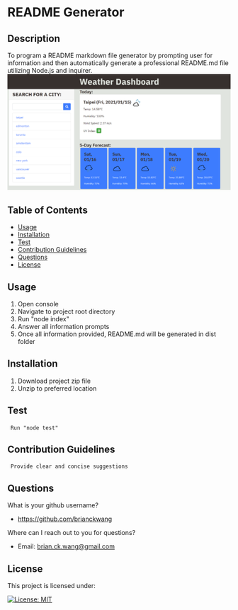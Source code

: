 # README Generator
## Description
To program a README markdown file generator by prompting user for information and then automatically generate a professional README.md file utilizing Node.js and inquirer.
![main pic](https://github.com/BrianCKWang/weather-dashboard/blob/main/assets/img/main-01.png)

## Table of Contents
* [Usage](#usage)
* [Installation](#installation)
* [Test](#test)
* [Contribution Guidelines](#contribution-guidelines)
* [Questions](#questions)
* [License](#license)

## Usage 

  1. Open console
  1. Navigate to project root directory
  1. Run "node index"
  1. Answer all information prompts
  1. Once all information provided, README.md will be generated in dist folder
  
  

## Installation

  1. Download project zip file
  1. Unzip to preferred location
  
  

## Test

     Run "node test"
  
  

## Contribution Guidelines

     Provide clear and concise suggestions
  
  

## Questions
What is your github username? 

  * https://github.com/brianckwang

Where can I reach out to you for questions? 

  * Email: brian.ck.wang@gmail.com

## License
This project is licensed under:

[![License: MIT](https://img.shields.io/badge/License-MIT-yellow.svg)](https://opensource.org/licenses/MIT)

